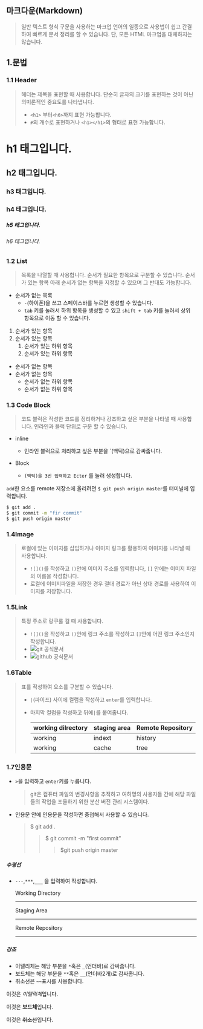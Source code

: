 ## 마크다운(Markdown)

> 일반 텍스트 형식 구문을 사용하는 마크업 언어의 일종으로 사용법이 쉽고 간결하여 빠르게 문서 정리를 할 수 있습니다. 단, 모든 HTML 마크업을 대체하지는 않습니다.

## 1.문법

### 1.1 Header

> 헤더는 제목을 표현할 때 사용합니다. 단순히 글자의 크기를 표현하는 것이 아닌 의미론적인 중요도를 나타냅니다.
>
> * `<h1>` 부터`<h6>`까지 표현 가능합니다.
> * `#`의 개수로 표현하거나 `<h1></h1>`의 형태로 표현 가능합니다.

# h1 태그입니다.

## h2 태그입니다.

### h3 태그입니다.

### h4 태그입니다.

##### h5 태그입니다.

###### h6 태그입니다.

### 1.2 List

> 목록을 나열할 때 사용합니다. 순서가 필요한 항목으로 구분할 수 있습니다. 순서가 있는 항목 아래 순서가 없는 항목을 지정할 수 있으며 그 반대도 가능합니다.

* 순서가 없는 목록
  * `-`(하이폰)을 쓰고 스페이스바를 누르면 생성할 수 있습니다.
  * `tab` 키를 눌러서 하위 항목을 생성할 수 있고 `shift + tab` 키를 눌러서 상위 항목으로 이동 할 수 있습니다.



1. 순서가 있는 항목
2. 순서가 있는 항목
   1. 순서가 있는 하위 항목
   2. 순서가 있는 하위 항목

* 순서가 없는 항목
* 순서가 없는 항목
  * 순서가 없는 하위 항목
  * 순서가 없는 하위 항목

### 1.3 Code Block

> 코드 블럭은 작성한 코드를 정리하거나 강조하고 싶은 부분을 나타낼 때 사용합니다. 인라인과 블럭 단위로 구분 할 수 있습니다.

* inline
  * 인라인 블럭으로 처리하고 싶은 부분을 `(백틱)으로 감싸줍니다.

* Block
  * `(백틱)을 3번 입력하고 Ecter` 를 눌러 생성합니다.



`add`한 요소를 remote 저장소에 올리려면 `$ git push origin master`를 터미널에 입력합니다.

```bash
$ git add .
$ git commit -m "fir commit"
$ git push origin master
```

### 1.4Image

> 로컬에 있는 이미지를 삽입하거나 이미지 링크를 활용하여 이미지를 나타낼 때 사용합니다.
>
> * `![]()`를 작성하고 `()`안에 이미지 주소를 입력합니다, `[]` 안에는 이미지 파일의 이름을 작성합니다.
> * 로컬에 이미지파일을 저장한 경우 절대 경로가 아닌 상대 경로를 사용하여 이미지를 저장합니다.

### 1.5Link

> 특정 주소로 랑쿠룰 걸 때 사용합니다.
>
> * `![]()`을 작성하고 `()`안에 링크 주소를 작성하고 `[]`안에 어떤 링크 주소인지 작성합니다.
> * ![git 공식문서]()
> * ![github 공식문서]()



### 1.6Table

> 표를 작성하여 요소를 구분할 수 있습니다.
>
> * `|`(파이프) 사이에 컬럼을 작성하고 `enter`를 입력합니다.
>
> * 마지막 컬럼을 작성하고 뒤에`|`를 붙여줍니다.
>
>   | working dilrectory | staging area | Remote Repository |
>   | ------------------ | ------------ | ----------------- |
>   | working            | indext       | history           |
>   | working            | cache        | tree              |

### 1.7인용문

* `>`을 입력하고 `enter`키를 누릅니다.

  > git은 컴퓨터 파일의 변경사항을 추적하고 여허명의 사용자들 간에 해당 파일들의 작업을 조율하기 위한 분산 버전 관리 시스템이다.

* 인용문 안에 인용문을 작성하면 중첩해서 사용할 수 있습니다.

  > $ git add .
  >
  > > $ git commit -m "first commit"
  > >
  > > > $git push origin master

##### 수평선

* `---`,`***`,`___` 을 입력하여 작성합니다.

  Working Directory

  ___

  Staging Area

  ***

  Remote Repository

  ---

  ##### 

##### 강조

* 이텔리체는 해당 부분을 `*`혹은 `_`(언더바)로 감싸줍니다.
* 보드체는 해당 부분을 `**`혹은 `__`(언더바2개)로 감싸줍니다.
* 취소선은 `~~`표시를 사용합니다.

이것은 *이텔릭체*입니다.

이것은 **보드체**입니다.

이것은 ~~취소선~~입니다.

